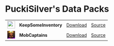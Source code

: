# **PuckiSilver's Data Packs**

|   |   |   |   |
| - | - | - | - |
| <img src="https://github.com/ps-dps/KeepSomeInventory/raw/main/src/pack.png" height=25, width=25> | **KeepSomeInventory** | [Download](https://modrinth.com/datapack/keep-some-inventory/versions) | [Source](https://github.com/ps-dps/KeepSomeInventory) |
| <img src="https://github.com/puckisilver/MobCaptains/raw/main/src/pack.png" height=25, width=25> | **MobCaptains** | [Download](https://modrinth.com/datapack/mob-captains/versions) | [Source](https://github.com/PuckiSilver/MobCaptains) |

